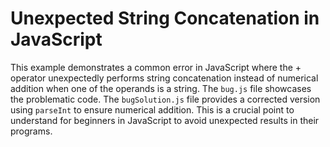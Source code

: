 # Unexpected String Concatenation in JavaScript
This example demonstrates a common error in JavaScript where the + operator unexpectedly performs string concatenation instead of numerical addition when one of the operands is a string.
The `bug.js` file showcases the problematic code.  The `bugSolution.js` file provides a corrected version using `parseInt` to ensure numerical addition.
This is a crucial point to understand for beginners in JavaScript to avoid unexpected results in their programs.